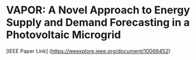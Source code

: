 # VAPOR: A Novel Approach to Energy Supply and Demand Forecasting in a Photovoltaic Microgrid

[IEEE Paper Link] (https://ieeexplore.ieee.org/document/10066452)
